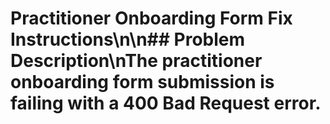 # Practitioner Onboarding Form Fix Instructions\n\n## Problem Description\nThe practitioner onboarding form submission is failing with a 400 Bad Request error.
